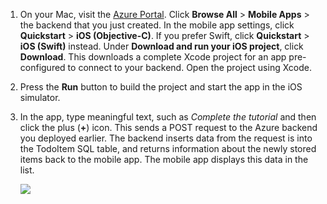 
1. On your Mac, visit the [Azure Portal]. Click **Browse All** > **Mobile Apps** > the backend that you just created. In the mobile app settings, click **Quickstart** > **iOS (Objective-C)**. If you prefer Swift, click **Quickstart** > **iOS (Swift)** instead. Under **Download and run your iOS project**, click **Download**. This downloads a complete Xcode project for an app pre-configured to connect to your backend. Open the project using Xcode.

2. Press the **Run** button to build the project and start the app in the iOS simulator.

3. In the app, type meaningful text, such as _Complete the tutorial_ and then click the plus (**+**) icon. This sends a POST request to the Azure backend you deployed earlier. The backend inserts data from the request is into the TodoItem SQL table, and returns information about the newly stored items back to the mobile app. The mobile app displays this data in the list. 

   	![](./media/mobile-services-ios-run-app/mobile-quickstart-startup-ios.png)

[Azure Portal]: https://portal.azure.com/
